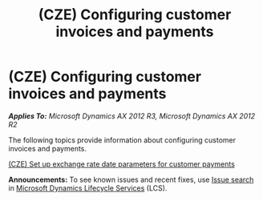 ﻿---
title: (CZE) Configuring customer invoices and payments
TOCTitle: (CZE) Configuring customer invoices and payments
ms:assetid: 08740871-0b5a-4bb3-b6ec-62519b3cd1df
ms:mtpsurl: https://technet.microsoft.com/en-us/library/JJ664161(v=AX.60)
ms:contentKeyID: 49384744
ms.date: 04/18/2014
mtps_version: v=AX.60
---

# (CZE) Configuring customer invoices and payments 


_**Applies To:** Microsoft Dynamics AX 2012 R3, Microsoft Dynamics AX 2012 R2_

The following topics provide information about configuring customer invoices and payments.

[(CZE) Set up exchange rate date parameters for customer payments](cze-set-up-exchange-rate-date-parameters-for-customer-payments.md)

  
**Announcements:** To see known issues and recent fixes, use [Issue search](http://go.microsoft.com/fwlink/?linkid=389258) in [Microsoft Dynamics Lifecycle Services](http://go.microsoft.com/fwlink/?linkid=306505) (LCS).

